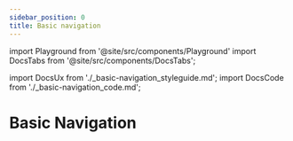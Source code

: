 ```yaml
---
sidebar_position: 0
title: Basic navigation
---
```


import Playground from '@site/src/components/Playground'
import DocsTabs from '@site/src/components/DocsTabs';

import DocsUx from './\_basic-navigation_styleguide.md';
import DocsCode from './\_basic-navigation_code.md';

# Basic Navigation

<DocsTabs styleguide={DocsUx} code={DocsCode} />
